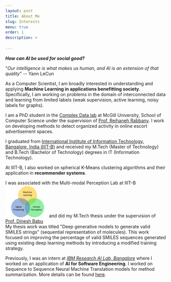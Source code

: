 ```yaml
---
layout: post
title: About Me
slug: Interests
menu: true
order: 1
description: >
   
---
```

  **_How can AI be used for social good?_**

"*Our intelligence is what makes us human, and AI is an extension of that quality*" -- Yann LeCun

As a Computer Scientist, I am broadly interested in understanding and applying <b>Machine Learning in applications benefitting society</b>. Specifically, I am working on problems in the domain of interconnected data and learning from limited labels (weak supervision, active learning, noisy labels for graphs).

I am a PhD student in the <a href="https://complexdatalabmcgill.github.io/">Complex Data lab</a> at McGill University, School of Computer Science under the supervision of <a href="http://www.reirab.com/">Prof. Reihaneh Rabbany</a>. I work on developing methods to detect organized activity in online escort advertisement spaces. 

 
I graduated from <a href="https://www.iiitb.ac.in/">International Institute of Information Technology, Bangalore, India (IIIT-B)</a> and received my M.Tech (Master of Technology) and B.Tech (Bachelor of Technology) degrees in IT (Information Technology). 

At IIIT-B, I also worked on spherical K-Means clustering algorithms and their application in <b>recommender systems</b>.

I was associated with the Multi-modal Perception Lab at IIIT-B 
<a href="http://mpl.iiitb.ac.in/"> <img border="0" src="/assets/img/mpl.png" width="133" height="100"></a>
and did my M.Tech thesis under the supervision of <a href="https://www.iiitb.ac.in/faculty_page.php?name=dineshbabujayagopi">Prof. Dinesh Babu</a>
<br> My thesis work was titled "Deep generative models to generate valid SMILES strings" (sequential representation of molecules). This work focused on improving the percentage of valid SMILES sequences generated using existing deep learning methods by introducing a modified training strategy. 
 

Previously, I was an intern at <a href="http://www.research.ibm.com/labs/india/"><i>IBM Research AI Lab, Bangalore</i></a> where I worked on an application of <b>AI for Software Engineering</b>. I worked on Sequence to Sequence Neural Machine Translation models for method summarization. More details can be found <a href="https://nair-p.github.io/projects/">here</a>.



